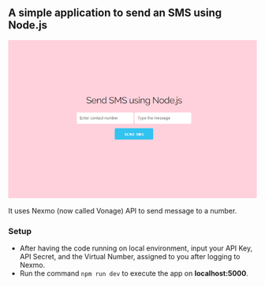 ## A simple application to send an SMS using Node.js

![user interface](/ui/image.png)

It uses Nexmo (now called Vonage) API to send message to a number. 

### Setup
* After having the code running on local environment, input your API Key, API Secret, and the Virtual Number, assigned to you after logging
to Nexmo.
* Run the command `npm run dev` to execute the app on **localhost:5000**.
